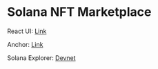 # Solana NFT Marketplace

React UI: [Link](https://github.com/eskaine/solana_nft_marketplace_ui)

Anchor: [Link](https://github.com/eskaine/solana_nft_marketplace)

Solana Explorer: [Devnet](https://explorer.solana.com/address/CexBmrzVQBJB9BKy2ujzVppkyL85jFVxxSWQ9BiWXspc?cluster=devnet)
